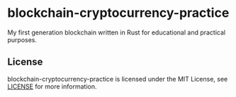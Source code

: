 # blockchain-cryptocurrency-practice
My first generation blockchain written in Rust for educational and practical purposes.

## License
blockchain-cryptocurrency-practice is licensed under the MIT License, see [LICENSE](LICENSE) for more information.
